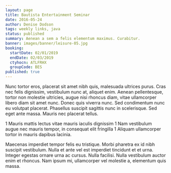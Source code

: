 ```yaml
---
layout: page
title: Bautista Entertainment Seminar
date: 2016-05-24
author: Denise Dodson
tags: weekly links, java
status: published
summary: Aenean a sem a felis elementum maximus. Curabitur.
banner: images/banner/leisure-05.jpg
booking:
  startDate: 02/01/2019
  endDate: 02/03/2019
  ctyhocn: ATLFRHX
  groupCode: BES
published: true
---
```

Nunc tortor eros, placerat sit amet nibh quis, malesuada ultrices purus. Cras nec felis dignissim, vestibulum nunc at, aliquet enim. Aenean pellentesque, tortor non molestie ultricies, augue nisi rhoncus diam, vitae ullamcorper libero diam sit amet nunc. Donec quis viverra nunc. Sed condimentum nunc eu volutpat placerat. Phasellus suscipit sagittis nunc in scelerisque. Sed eget ante massa. Mauris nec placerat tellus.

1 Mauris mattis lectus vitae mauris iaculis dignissim
1 Nam vestibulum augue nec mauris tempor, in consequat elit fringilla
1 Aliquam ullamcorper tortor in mauris dapibus lacinia.

Maecenas imperdiet tempor felis eu tristique. Morbi pharetra ex id nibh suscipit vestibulum. Nulla et ante vel est imperdiet tincidunt et et urna. Integer egestas ornare urna ac cursus. Nulla facilisi. Nulla vestibulum auctor enim et rhoncus. Nam ipsum mi, ullamcorper vel molestie a, elementum quis massa.
